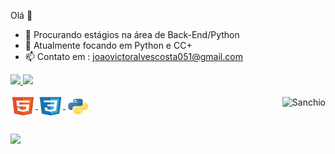 Olá 👋

- 🔭 Procurando estágios na área de Back-End/Python 
- 📕 Atualmente focando em Python e CC+
- 📫 Contato em : joaovictoralvescosta051@gmail.com

 <div>
  <a href="https://github.com/saak01">
  <img height="180em" src="https://github-readme-stats.vercel.app/api?username=saak01&show_icons=true&theme=dark=true&count_private=true"/>
  <img height="180em" src="https://github-readme-stats.vercel.app/api/top-langs/?username=saak01&layout=compact&langs_count=7&theme=dark"/>
</div>
<div style="display: inline_block"><br>
 
  <img align="center" alt="sak-HTML" height="30" width="40" src="https://raw.githubusercontent.com/devicons/devicon/master/icons/html5/html5-original.svg">
  <img align="center" alt="sak-CSS" height="30" width="40" src="https://raw.githubusercontent.com/devicons/devicon/master/icons/css3/css3-original.svg">
  <img align="center" alt="sak-Python" height="30" width="40" src="https://raw.githubusercontent.com/devicons/devicon/master/icons/python/python-original.svg">
  <img align="right" height="175em" alt="Sanchio" src="https://64.media.tumblr.com/915c0f4bcfbcc61d06bda48f07449166/a7efc75cfd698e6c-f5/s540x810/ac2123dcba017bb01dc29c7f4f18879d7c85a5ec.gifv">
</div>
 
 ##
 
 <div> 
  <a href="https://twitter.com/eusak_" target="_blank"><img src="https://img.shields.io/badge/Twitter-1DA1F2?style=for-the-badge&logo=twitter&logoColor=white" target="_blank"></a>
